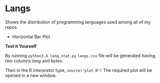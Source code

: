 # Langs

Shows the distribution of programming languages used among all of my repos.

- Horizontal Bar Plot

**Test it Yourself**

By running
```python3.4 lang_stat.py```
```langs.csv``` file will be generated having two columns *lang* and *bytes*.

Then in the R interpretor type,
```source("plot.R")```
The required plot will be opened in a new window.